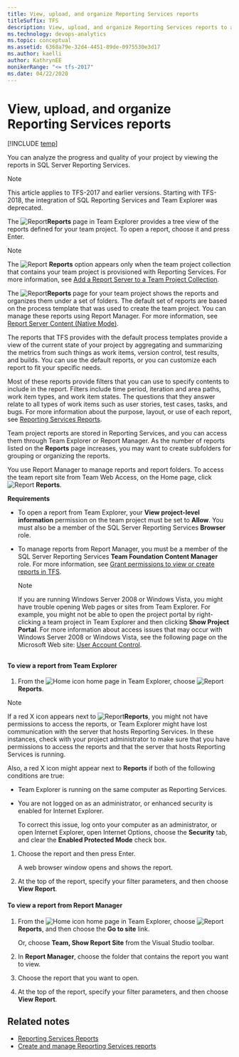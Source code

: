 ```yaml
---
title: View, upload, and organize Reporting Services reports
titleSuffix: TFS
description: View, upload, and organize Reporting Services reports to analyze the progress and quality of the project  
ms.technology: devops-analytics
ms.topic: conceptual
ms.assetid: 6368a79e-32d4-4451-89de-0975530e3d17
ms.author: kaelli
author: KathrynEE
monikerRange: "<= tfs-2017" 
ms.date: 04/22/2020
---
```


# View, upload, and organize Reporting Services reports

[!INCLUDE [temp](../includes/tfs-report-platform-version-2017.md)]

You can analyze the progress and quality of your project by viewing the reports in SQL Server Reporting Services.

> [!NOTE]  
> This article applies to TFS-2017 and earlier versions. Starting with TFS-2018, the integration of SQL Reporting Services and Team Explorer was deprecated.

The ![Report](media/icon_reportte.png "Icon_reportTE")**Reports** page in Team Explorer provides a tree view of the reports defined for your team project. To open a report, choose it and press Enter.

> [!NOTE]
> The ![Report](media/icon_reportte.png "Icon_reportTE") **Reports** option appears only when the team project collection that contains your team project is provisioned with Reporting Services. For more information, see [Add a Report Server to a Team Project Collection](../admin/add-reports-to-a-team-project.md).

The ![Report](media/icon_reportte.png "Icon_reportTE")**Reports** page for your team project shows the reports and organizes them under a set of folders. The default set of reports are based on the process template that was used to create the team project. You can manage these reports using Report Manager. For more information, see [Report Server Content (Native Mode)](https://go.microsoft.com/fwlink/?LinkId=263963).

The reports that TFS provides with the default process templates provide a view of the current state of your project by aggregating and summarizing the metrics from such things as work items, version control, test results, and builds. You can use the default reports, or you can customize each report to fit your specific needs.

Most of these reports provide filters that you can use to specify contents to include in the report. Filters include time period, iteration and area paths, work item types, and work item states. The questions that they answer relate to all types of work items such as user stories, test cases, tasks, and bugs. For more information about the purpose, layout, or use of each report, see [Reporting Services Reports](../sql-reports/reporting-services-reports.md).

Team project reports are stored in Reporting Services, and you can access them through Team Explorer or Report Manager. As the number of reports listed on the **Reports** page increases, you may want to create subfolders for grouping or organizing the reports.

You use Report Manager to manage reports and report folders. To access the team report site from Team Web Access, on the Home page, click ![Report](media/icon_reportte.png "Icon_reportTE") **Reports**.

**Requirements**

- To open a report from Team Explorer, your **View project-level information** permission on the team project must be set to **Allow**. You must also be a member of the SQL Server Reporting Services **Browser** role.

- To manage reports from Report Manager, you must be a member of the SQL Server Reporting Services **Team Foundation Content Manager** role. For more information, see [Grant permissions to view or create reports in TFS](../admin/grant-permissions-to-reports.md).

  > [!NOTE]
  > If you are running Windows Server 2008 or Windows Vista, you might have trouble opening Web pages or sites from Team Explorer. For example, you might not be able to open the project portal by right-clicking a team project in Team Explorer and then clicking **Show Project Portal**. For more information about access issues that may occur with Windows Server 2008 or Windows Vista, see the following page on the Microsoft Web site: [User Account Control](https://go.microsoft.com/fwlink/?LinkId=111235).

## <a name="Viewing"></a>

#### To view a report from Team Explorer

1.  From the ![Home icon](media/alm_te_home_icon.png "ALM_TE_Home_Icon") home page in Team Explorer, choose ![Report](media/icon_reportte.png "Icon_reportTE")**Reports**.

> [!NOTE]
> If a red X icon appears next to ![Report](media/icon_reportte.png "Icon_reportTE")**Reports**, you might not have permissions to access the reports, or Team Explorer might have lost communication with the server that hosts Reporting Services. In these instances, check with your project administrator to make sure that you have permissions to access the reports and that the server that hosts Reporting Services is running.

Also, a red X icon might appear next to **Reports** if both of the following conditions are true:

- Team Explorer is running on the same computer as Reporting Services.

- You are not logged on as an administrator, or enhanced security is enabled for Internet Explorer.

  To correct this issue, log onto your computer as an administrator, or open Internet Explorer, open Internet Options, choose the **Security** tab, and clear the **Enabled Protected Mode** check box.

1.  Choose the report and then press Enter.

    A web browser window opens and shows the report.

2.  At the top of the report, specify your filter parameters, and then choose **View Report**.

#### To view a report from Report Manager

1.  From the ![Home icon](media/alm_te_home_icon.png "ALM_TE_Home_Icon") home page in Team Explorer, choose ![Report](media/icon_reportte.png "Icon_reportTE")**Reports**, and then choose the **Go to site** link.

    Or, choose **Team, Show Report Site** from the Visual Studio toolbar.

2.  In **Report Manager**, choose the folder that contains the report you want to view.

3.  Choose the report that you want to open.

4.  At the top of the report, specify your filter parameters, and then choose **View Report**.

## Related notes

- [Reporting Services Reports](../sql-reports/reporting-services-reports.md)
- [Create and manage Reporting Services reports](../sql-reports/create-and-manage-reporting-services-reports.md)
